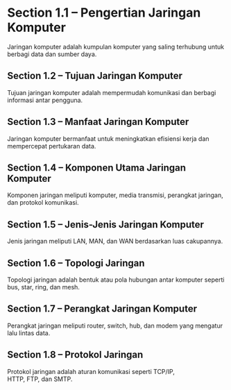 # Section 1.1 – Pengertian Jaringan Komputer

Jaringan komputer adalah kumpulan komputer yang saling terhubung untuk berbagi data dan sumber daya.

## Section 1.2 – Tujuan Jaringan Komputer

Tujuan jaringan komputer adalah mempermudah komunikasi dan berbagi informasi antar pengguna.

## Section 1.3 – Manfaat Jaringan Komputer

Jaringan komputer bermanfaat untuk meningkatkan efisiensi kerja dan mempercepat pertukaran data.

## Section 1.4 – Komponen Utama Jaringan Komputer

Komponen jaringan meliputi komputer, media transmisi, perangkat jaringan, dan protokol komunikasi.

## Section 1.5 – Jenis-Jenis Jaringan Komputer

Jenis jaringan meliputi LAN, MAN, dan WAN berdasarkan luas cakupannya.

## Section 1.6 – Topologi Jaringan

Topologi jaringan adalah bentuk atau pola hubungan antar komputer seperti bus, star, ring, dan mesh.

## Section 1.7 – Perangkat Jaringan Komputer

Perangkat jaringan meliputi router, switch, hub, dan modem yang mengatur lalu lintas data.

## Section 1.8 – Protokol Jaringan

Protokol jaringan adalah aturan komunikasi seperti TCP/IP, HTTP, FTP, dan SMTP.